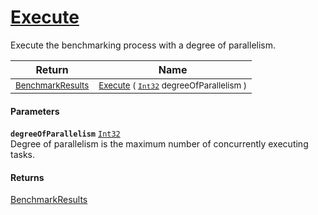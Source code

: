 # [Execute](./VerifierBenchmark-100663385.md)

Execute the benchmarking process with a degree of parallelism.

| Return | Name | 
| --- | --- | 
| <sub>[BenchmarkResults](./../BenchmarkResults.md)</sub>| <sub>[Execute](./VerifierBenchmark-100663385.md) ( [`Int32`](https://docs.microsoft.com/en-us/dotnet/api/System.Int32) degreeOfParallelism )</sub>| <br>


#### Parameters
**`degreeOfParallelism`**  [`Int32`](https://docs.microsoft.com/en-us/dotnet/api/System.Int32)<br>Degree of parallelism is the maximum number of concurrently executing tasks.
#### Returns
[BenchmarkResults](./../BenchmarkResults.md)<br>
